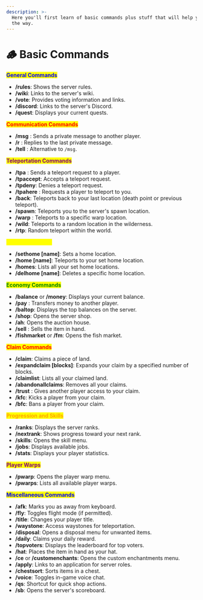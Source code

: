 ```yaml
---
description: >-
  Here you'll first learn of basic commands plus stuff that will help you along
  the way.
---
```


# 🪵 Basic Commands

<mark style="color:blue;">**General Commands**</mark>

* **/rules**: Shows the server rules.
* **/wiki**: Links to the server's wiki.
* **/vote**: Provides voting information and links.
* **/discord**: Links to the server's Discord.
* **/quest**: Displays your current quests.

<mark style="color:red;">**Communication Commands**</mark>

* **/msg** : Sends a private message to another player.
* **/r** : Replies to the last private message.
* **/tell** : Alternative to `/msg`.

<mark style="color:purple;">**Teleportation Commands**</mark>

* **/tpa** : Sends a teleport request to a player.
* **/tpaccept**: Accepts a teleport request.
* **/tpdeny**: Denies a teleport request.
* **/tpahere** : Requests a player to teleport to you.
* **/back**: Teleports back to your last location (death point or previous teleport).
* **/spawn**: Teleports you to the server's spawn location.
* **/warp** : Teleports to a specific warp location.
* **/wild**: Teleports to a random location in the wilderness.
* **/rtp**: Random teleport within the world.

<mark style="color:yellow;">**Home Commands**</mark>

* **/sethome \[name]**: Sets a home location.
* **/home \[name]**: Teleports to your set home location.
* **/homes**: Lists all your set home locations.
* **/delhome \[name]**: Deletes a specific home location.

<mark style="color:green;">**Economy Commands**</mark>

* **/balance** or **/money**: Displays your current balance.
* **/pay** : Transfers money to another player.
* **/baltop**: Displays the top balances on the server.
* **/shop**: Opens the server shop.
* **/ah**: Opens the auction house.
* **/sell** : Sells the item in hand.
* **/fishmarket** or **/fm**: Opens the fish market.

<mark style="color:red;">**Claim Commands**</mark>

* **/claim**: Claims a piece of land.
* **/expandclaim \[blocks]**: Expands your claim by a specified number of blocks.
* **/claimlist**: Lists all your claimed land.
* **/abandonallclaims**: Removes all your claims.
* **/trust** : Gives another player access to your claim.
* **/kfc**: Kicks a player from your claim.
* **/bfc**: Bans a player from your claim.

<mark style="color:orange;">**Progression and Skills**</mark>

* **/ranks**: Displays the server ranks.
* **/nextrank**: Shows progress toward your next rank.
* **/skills**: Opens the skill menu.
* **/jobs**: Displays available jobs.
* **/stats**: Displays your player statistics.

<mark style="color:purple;">**Player Warps**</mark>

* **/pwarp**: Opens the player warp menu.
* **/pwarps**: Lists all available player warps.

<mark style="color:blue;">**Miscellaneous Commands**</mark>

* **/afk**: Marks you as away from keyboard.
* **/fly**: Toggles flight mode (if permitted).
* **/title**: Changes your player title.
* **/waystone**: Access waystones for teleportation.
* **/disposal**: Opens a disposal menu for unwanted items.
* **/daily**: Claims your daily reward.
* **/topvoters**: Displays the leaderboard for top voters.
* **/hat**: Places the item in hand as your hat.
* **/ce** or **/customenchants**: Opens the custom enchantments menu.
* **/apply**: Links to an application for server roles.
* **/chestsort**: Sorts items in a chest.
* **/voice**: Toggles in-game voice chat.
* **/qs**: Shortcut for quick shop actions.
* **/sb**: Opens the server's scoreboard.
